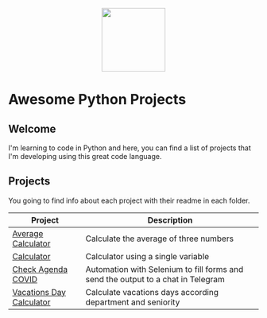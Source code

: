 <p align="center">
  <img src="https://user-images.githubusercontent.com/64545348/114571921-6a9cae00-9c4d-11eb-8003-ab3b48cdf120.png" width="128" height="128"/>
</p>

# Awesome Python Projects
## Welcome
I'm learning to code in Python and here, you can find a list of projects that I'm developing using this great code language.

## Projects
You going to find info about each project with their readme in each folder. 

| Project    | Description |
|----------------------|-------------|
| [Average Calculator](average-grades-calculator) | Calculate the average of three numbers |
| [Calculator](one-variable-calculator) | Calculator using a single variable |
| [Check Agenda COVID](check-agenda-covid) | Automation with Selenium to fill forms and send the output to a chat in Telegram |
| [Vacations Day Calculator](vacactions-days-calculator) | Calculate vacations days according department and seniority |